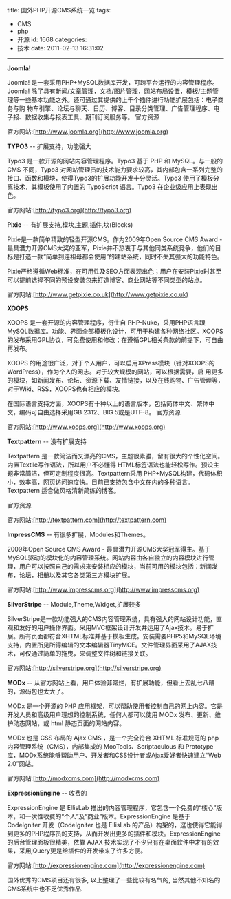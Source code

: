 title: 国外PHP开源CMS系统一览
tags:
  - CMS
  - php
  - 开源
id: 1668
categories:
  - 技术
date: 2011-02-13 16:31:02
---

**Joomla!**

Joomla! 是一套采用PHP+MySQL数据库开发，可跨平台运行的内容管理程序。Joomla!   除了具有新闻/文章管理，文档/图片管理，网站布局设置，模板/主题管理等一些基本功能之外。还可通过其提供的上千个插件进行功能扩展包括：电子商务与购  物车引擎、论坛与聊天、日历、博客、目录分类管理、广告管理程序、电子报、数据收集与报表工具、期刊订阅服务等。
官方资源

官方网站:[http://www.joomla.org](http://www.joomla.org)

**TYPO3** -- 扩展支持，功能强大

Typo3 是一款开源的网站内容管理程序。Typo3 基于 PHP 和 MySQL。与一般的 CMS 不同，Typo3  对网站管理员的技术能力要求较高，其内部包含一系列完整的接口、函数和模块，使得Typo3的扩展功能开发十分灵活。Typo3  使用了模板分离技术，其模板使用了内置的 TypoScript 语言。Typo3 在企业级应用上表现出色。

官方网站:[http://typo3.org](http://typo3.org)

**Pixie** --  有扩展支持,模块,主题,插件,块(Blocks)

Pixie是一款简单精致的轻型开源CMS。作为2009年Open Source CMS Award - 最具潜力开源CMS大奖的亚军，Pixie并不热衷于与其他同类系统竞争，他们的目标是打造一款“简单到连祖母都会使用”的建站系统，同时不失其强大的功能特色。

Pixie严格遵循Web标准，在可用性及SEO方面表现出色；用户在安装Pixie时甚至可以提前选择不同的预设安装包来打造博客、商业网站等不同类型的站点。

官方网站:[http://www.getpixie.co.uk](http://www.getpixie.co.uk)

**XOOPS**

XOOPS 是一套开源的内容管理程序，衍生自 PHP-Nuke，采用PHP语言跟MySQL数据库。功能、界面全部模板化设计，可用于构建各种网络社区。XOOPS 的发布采用GPL协议，可免费使用和修改；在遵循GPL相关条款的前提下，可自由再发布。

XOOPS  的用途很广泛，对于个人用户，可以启用XPress模块（针对XOOPS的WordPress），作为个人的网志。对于较大规模的网站，可以根据需要，启  用更多的模块，如新闻发布、论坛、资源下载、友情链接，以及在线购物、广告管理等，对于Wiki、RSS，XOOPS也有相应的模块。

在国际语言支持方面，XOOPS有十种以上的语言版本，包括简体中文、繁体中文，编码可自由选择采用GB 2312、BIG 5或是UTF-8。
官方资源

官方网站:[http://www.xoops.org](http://www.xoops.org)

**Textpattern** --  没有扩展支持

Textpattern 是一款简洁而又漂亮的CMS，主题很素雅，留有很大的个性化空间。内置Textile写作语法，所以用户不必懂得 HTML标签语法也能轻松写作。预设主题非常简洁，但可定制程度很高。Textpattern采用 PHP+MySQL构建，代码体积小，效率高，网页访问速度快。目前已支持包含中文在内的多种语言。Textpattern 适合做风格清新简练的博客。

官方资源

官方网站:[http://textpattern.com](http://textpattern.com)

**ImpressCMS** --  有很多扩展，Modules和Themes。

2009年Open Source CMS Award - 最具潜力开源CMS大奖冠军得主。基于MySQL驱动的模块化的内容管理系统。网站内容由各自独立的内容模块进行管理，用户可以按照自己的需求来安装相应的模块，当前可用的模块包括：新闻发布，论坛，相册以及其它各类第三方模块扩展。

官方网站:[http://www.impresscms.org](http://www.impresscms.org)

**SilverStripe** --  Module,Theme,Widget,扩展较多

SilverStripe是一款功能强大的CMS内容管理系统，具有强大的网站设计功能，直观和友好的用户操作界面。采用MVC框架设计开发并运用了Ajax技术。易于扩展。所有页面都符合XHTML标准并基于模板生成。安装需要PHP5和MySQL环境支持，内置所见所得编辑的文本编辑器TinyMCE。文件管理界面采用了AJAX技术，可仅通过简单的拖曳，来调整文件树和链接关联。

官方网站:[http://silverstripe.org](http://silverstripe.org)

**MODx** --  从官方网站上看，用户体验非常烂，有扩展功能，但看上去乱七八糟的，源码包也太大了。

MODx 是一个开源的 PHP 应用框架，可以帮助使用者控制自己的网上内容。它是开发人员和高级用户理想的控制系统，任何人都可以使用 MODx 发布、更新、维护动态网站，或 html 静态页面的网站内容。

MODx 也是 CSS 布局的 Ajax CMS ，是一个完全符合 XHTML 标准规范的 php 内容管理系统（CMS），内部集成的 MooTools、Scriptaculous 和 Prototype 库，MODx系统能够帮助用户、开发者和CSS设计者或Ajax爱好者快速建立“Web 2.0”网站。

官方网站:[http://modxcms.com](http://modxcms.com)

**ExpressionEngine** -- 收费的

ExpressionEngine 是 EllisLab 推出的内容管理程序，它包含一个免费的“核心”版本，和一次性收费的“个人”及“商业”版本。ExpressionEngine 是基于 CodeIgniter 开发（CodeIgniter 也是 EllisLab 的产品）构架的，这也使得它能得到更多的PHP程序员的支持，从而开发出更多的插件和模块。ExpressionEngine 的后台管理面板很精美，依靠 AJAX 技术实现了不少只有在桌面软件中才有的效果，采用jQuery更是给插件的开发带来了许多方便。

官方网站:[http://expressionengine.com](http://expressionengine.com)

国外优秀的CMS项目还有很多, 以上整理了一些比较有名气的, 当然其他不知名的CMS系统中也不乏优秀作品. 

